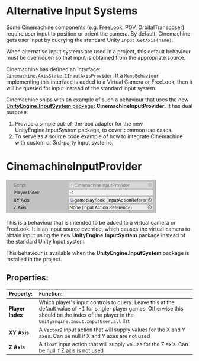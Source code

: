 # Alternative Input Systems

Some Cinemachine components (e.g. FreeLook, POV, OrbitalTransposer) require user input to position or orient the camera.  By default, Cinemachine gets user input by querying the standard Unity `Input.GetAxis(name)`.  

When alternative input systems are used in a project, this default behaviour must be overridden so that input is obtained from the appropriate source.

Cinemachine has defined an interface: `Cinemachine.AxisState.IInputAxisProvider`.  If a `MonoBehaviour` implementing this interface is added to a Virtual Camera or FreeLook, then it will be queried for input instead of the standard input system.

Cinemachine ships with an example of such a behaviour that uses the new [__UnityEngine.InputSystem__ package](https://docs.unity3d.com/Packages/com.unity.inputsystem@latest): **CinemachineInputProvider**. It has dual purpose:
1. Provide a simple out-of-the-box adapter for the new UnityEngine.InputSystem package, to cover common use cases.
2. To serve as a source code example of how to integrate Cinemachine with custom or 3rd-party input systems.

# CinemachineInputProvider

![CinemachineInputProvider inspector.](images/CinemachineInputProvider.png)

This is a behaviour that is intended to be added to a virtual camera or FreeLook.  It is an input source override, which causes the virtual camera to obtain input using the new __UnityEngine.InputSystem__ package instead of the standard Unity Input system.

This behaviour is available when the __UnityEngine.InputSystem__ package is installed in the project.

## Properties:

| **Property:** | **Function:** |
|:---|:---|
| __Player Index__ | Which player's input controls to query.  Leave this at the default value of -1 for single-player games.  Otherwise this should be the index of the player in the `UnityEngine.Inout.InputUser.all` list |
| __XY Axis__ | A `Vector2` input action that will supply values for the X and Y axes.  Can be null if X and Y axes are not used |
| __Z Axis__ | A `float` input action that will supply values for the Z axis.  Can be null if Z axis is not used |

